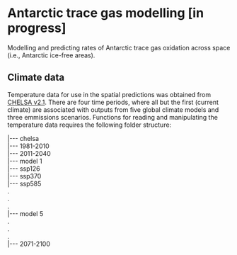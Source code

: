 # Antarctic trace gas modelling [in progress]
Modelling and predicting rates of Antarctic trace gas oxidation across space (i.e., Antarctic ice-free areas).

## Climate data
Temperature data for use in the spatial predictions was obtained from [CHELSA v2.1](https://chelsa-climate.org/downloads/). There are four time periods, where all but the first (current climate) are associated with outputs from five global climate models and three emmissions scenarios. Functions for reading and manipulating the temperature data requires the following folder structure:

|--- chelsa  
   |--- 1981-2010  
  |--- 2011-2040  
    |--- model 1  
      |--- ssp126  
      |--- ssp370  
      |--- ssp585  
    .  
    .  
    .  
    |--- model 5  
  .  
  .  
  .  
  |--- 2071-2100
